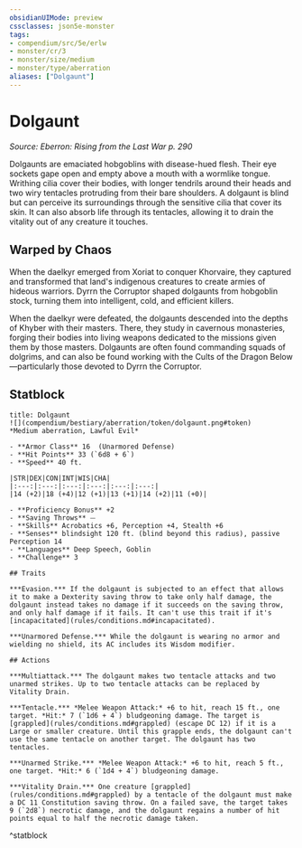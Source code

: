 ```yaml
---
obsidianUIMode: preview
cssclasses: json5e-monster
tags:
- compendium/src/5e/erlw
- monster/cr/3
- monster/size/medium
- monster/type/aberration
aliases: ["Dolgaunt"]
---
```

# Dolgaunt
*Source: Eberron: Rising from the Last War p. 290*  

Dolgaunts are emaciated hobgoblins with disease-hued flesh. Their eye sockets gape open and empty above a mouth with a wormlike tongue. Writhing cilia cover their bodies, with longer tendrils around their heads and two wiry tentacles protruding from their bare shoulders. A dolgaunt is blind but can perceive its surroundings through the sensitive cilia that cover its skin. It can also absorb life through its tentacles, allowing it to drain the vitality out of any creature it touches.

## Warped by Chaos

When the daelkyr emerged from Xoriat to conquer Khorvaire, they captured and transformed that land's indigenous creatures to create armies of hideous warriors. Dyrrn the Corruptor shaped dolgaunts from hobgoblin stock, turning them into intelligent, cold, and efficient killers.

When the daelkyr were defeated, the dolgaunts descended into the depths of Khyber with their masters. There, they study in cavernous monasteries, forging their bodies into living weapons dedicated to the missions given them by those masters. Dolgaunts are often found commanding squads of dolgrims, and can also be found working with the Cults of the Dragon Below—particularly those devoted to Dyrrn the Corruptor.

## Statblock

```ad-statblock
title: Dolgaunt
![](compendium/bestiary/aberration/token/dolgaunt.png#token)
*Medium aberration, Lawful Evil*

- **Armor Class** 16  (Unarmored Defense)
- **Hit Points** 33 (`6d8 + 6`)
- **Speed** 40 ft.

|STR|DEX|CON|INT|WIS|CHA|
|:---:|:---:|:---:|:---:|:---:|:---:|
|14 (+2)|18 (+4)|12 (+1)|13 (+1)|14 (+2)|11 (+0)|

- **Proficiency Bonus** +2
- **Saving Throws** ⏤
- **Skills** Acrobatics +6, Perception +4, Stealth +6
- **Senses** blindsight 120 ft. (blind beyond this radius), passive Perception 14
- **Languages** Deep Speech, Goblin
- **Challenge** 3

## Traits

***Evasion.*** If the dolgaunt is subjected to an effect that allows it to make a Dexterity saving throw to take only half damage, the dolgaunt instead takes no damage if it succeeds on the saving throw, and only half damage if it fails. It can't use this trait if it's [incapacitated](rules/conditions.md#incapacitated).

***Unarmored Defense.*** While the dolgaunt is wearing no armor and wielding no shield, its AC includes its Wisdom modifier.

## Actions

***Multiattack.*** The dolgaunt makes two tentacle attacks and two unarmed strikes. Up to two tentacle attacks can be replaced by Vitality Drain.

***Tentacle.*** *Melee Weapon Attack:* +6 to hit, reach 15 ft., one target. *Hit:* 7 (`1d6 + 4`) bludgeoning damage. The target is [grappled](rules/conditions.md#grappled) (escape DC 12) if it is a Large or smaller creature. Until this grapple ends, the dolgaunt can't use the same tentacle on another target. The dolgaunt has two tentacles.

***Unarmed Strike.*** *Melee Weapon Attack:* +6 to hit, reach 5 ft., one target. *Hit:* 6 (`1d4 + 4`) bludgeoning damage.

***Vitality Drain.*** One creature [grappled](rules/conditions.md#grappled) by a tentacle of the dolgaunt must make a DC 11 Constitution saving throw. On a failed save, the target takes 9 (`2d8`) necrotic damage, and the dolgaunt regains a number of hit points equal to half the necrotic damage taken.
```
^statblock